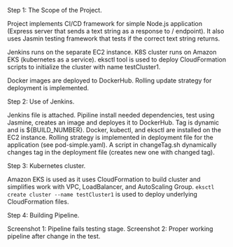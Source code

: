 
Step 1: The Scope of the Project.

Project implements CI/CD framework for simple Node.js application (Express server that sends a text string as a response to / endpoint). It also uses Jasmin testing framework that tests if the correct text string returns. 

Jenkins runs on the separate EC2 instance. K8S cluster runs on Amazon EKS (kubernetes as a service). eksctl tool is used to deploy CloudFormation scripts to
initialize the cluster with name testCluster1. 

Docker images are deployed to DockerHub. Rolling update strategy for deployment is implemented. 

Step 2: Use of Jenkins. 

Jenkins file is attached. Pipiline install needed dependencies, test using Jasmine,
creates an image and deployes it to DockerHub. Tag is dynamic and is ${BUILD_NUMBER}. Docker, kubectl, and eksctl are installed on the EC2 instance. Rolling strategy is implemented in deployment file for the application (see pod-simple.yaml). A script in changeTag.sh dynamically changes tag in the deployment file (creates new one with changed tag). 

Step 3: Kubernetes cluster. 

Amazon EKS is used as it uses CloudFormation to build cluster and simplifies work with VPC, LoadBalancer, and AutoScaling Group. `eksctl create cluster --name testCluster1` is used to deploy underlying CloudFormation files. 

Step 4: Building Pipeline. 




Screenshot 1: Pipeline fails testing stage. 
Screenshot 2: Proper working pipeline after change in the test. 







